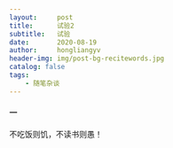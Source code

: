 ```yaml
---
layout:     post
title:      试验2
subtitle:   试验
date:       2020-08-19
author:     hongliangyv
header-img: img/post-bg-recitewords.jpg
catalog: false
tags:
    - 随笔杂谈
---
```


#### 一

不吃饭则饥，不读书则愚！

